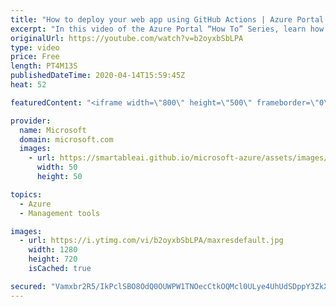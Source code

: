 ```yaml
---
title: "How to deploy your web app using GitHub Actions | Azure Portal Series"
excerpt: "In this video of the Azure Portal “How To” Series, learn how to deploy Azure web apps using GitHub Actions.   Try out these features in the Azure portal: https://portal.azure.com    Keep connected on Twitter: https://twitter.com/AzurePortal    And make sure to keep an eye on our Azure Portal \"How to\""
originalUrl: https://youtube.com/watch?v=b2oyxbSbLPA
type: video
price: Free
length: PT4M13S
publishedDateTime: 2020-04-14T15:59:45Z
heat: 52

featuredContent: "<iframe width=\"800\" height=\"500\" frameborder=\"0\" src=\"https://www.youtube.com/embed/b2oyxbSbLPA\" allow=\"accelerometer; autoplay; encrypted-media; gyroscope; picture-in-picture\" allowfullscreen></iframe>"

provider:
  name: Microsoft
  domain: microsoft.com
  images:
    - url: https://smartableai.github.io/microsoft-azure/assets/images/organizations/microsoft.com-50x50.jpg
      width: 50
      height: 50

topics:
  - Azure
  - Management tools

images:
  - url: https://i.ytimg.com/vi/b2oyxbSbLPA/maxresdefault.jpg
    width: 1280
    height: 720
    isCached: true

secured: "Vamxbr2R5/IkPclSBO8OdQ0OUWPW1TNOecCtkOQMcl0ULye4UhUdSDppY3ZkXO8vflaorF48nlmUkwLdrm1D141XahJ8CoKDOi/XZ7V+UQkfzm8fc+amt7QfOdfYU+bKcBSKolgw1CQ6qstAnwLC+BjDdFpojcny4z/8Qo3ouMDKC/8AiNNukQIbUPtMdANudoOkz4Ata5A090DS0rZqTHyCvNw63K2Eh9qkHSlE0p3hw/jIA/4KXR6ppFVL450yF+PrQf3h0QN47veHvfn0Oh/Z6yfeM3tqDZFtN4GAaCyf3ZNNlfpg4l8xrYaKEKLvVgWMuFI9KUseEwIK0hun5yntj+o9rQ3c0sOt5deuxNWofvlp1JmihUdMNWEpj7PTnH88ZMh2pntrXT2xpq6utr5nMXKGe7b228Hpoekhfv8=;PD+N62KOmqR3W9jmoAsDjA=="
---
```


